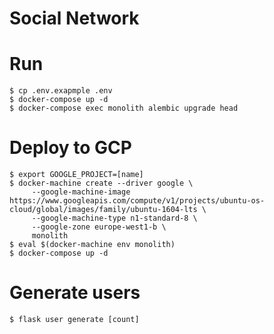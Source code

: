 # Social Network

# Run
````shell script
$ cp .env.exapmple .env
$ docker-compose up -d
$ docker-compose exec monolith alembic upgrade head
````

# Deploy to GCP
````shell script
$ export GOOGLE_PROJECT=[name]
$ docker-machine create --driver google \
     --google-machine-image https://www.googleapis.com/compute/v1/projects/ubuntu-os-cloud/global/images/family/ubuntu-1604-lts \
     --google-machine-type n1-standard-8 \
     --google-zone europe-west1-b \
     monolith
$ eval $(docker-machine env monolith)
$ docker-compose up -d
````

# Generate users
````shell script
$ flask user generate [count]
````
